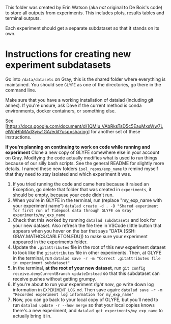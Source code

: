 This folder was created by Erin Watson
(aka _not_ original to De Bois's code) 
to store all outputs from experiments.
This includes plots, results tables and 
terminal outputs.

Each experiment should get a separate subdataset 
so that it stands on its own. 

# Instructions for creating new experiment subdatasets

Go into `/data/datasets` on Gray, this is the shared 
folder where everything is maintained. You should see `GLYFE`
as one of the directories, go there in the command line. 

Make sure that you have a working installation of datalad 
(including git annex). If you're unsure, ask Dave if the 
current method is conda environments, docker containers,
or something else.

See [https://docs.google.com/document/d/1QMlu_VAbRksTsD5c5EauMxsWw7LelWhHhMAd3yiw1GA/edit?usp=sharing]
for another set of these instructions.

**If you're planning on continuing to work on code while running and experiment**
Clone a new copy of GLYFE somewhere else in your account on Gray. Modifying the code 
actually modifies what is used to run things because of our silly bash scripts. 
See the general README for slightly more details. I named these new folders 
`isol_repos/exp_name` to remind myself that they need to stay isolated and which experiment 
it was.

1. If you tried running the code and came here because it raised an Exception, go delete that folder that was created in `experiments`, it should be empty, because your code didn't run.
2. When you're in GLYFE in the terminal, run (replace "my_exp_name with your experiment name") `datalad create -d . -D "Shared experiment for first run of Tidepool data through GLYFE on Gray" experiments/my_exp_name`
3. Check that this worked by running `datalad subdatasets` and look for your new dataset. Also refresh the file tree in VSCode (little button that appears when you hover on the bar that says "DATA [SSH: GRAY.MATHCS.CARLETON.EDU]) to make sure your experiment appeared in the experiments folder.
4. Update the `.gitattributes` file in the root of this new experiment dataset to look like the `gitattributes` file in other experiments. Then, at GLYFE in the terminal, run `datalad save -r -m "Correct .gitattributes file in experiment subdataset"` 
5. In the terminal, **at the root of your new dataset**, run `git config receive.denyCurrentBranch updateInstead` so that this subdataset can receive pushes without getting grumpy.
6. If you're about to run your experiment _right now_, go write down log information in `EXPERIMENT_LOG.md`. Then save again: `datalad save -r -m "Recorded experiment log information for my_exp_name"`
7. Now, you can go back to your local copy of GLYFE, but you'll need to run `datalad update -r --how merge` so that your local copies knows there's a new experiment, and `datalad get experiments/my_exp_name` to actually bring it in.